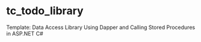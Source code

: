 # tc_todo_library
Template:  Data Access Library Using Dapper and Calling Stored Procedures in ASP.NET C#
